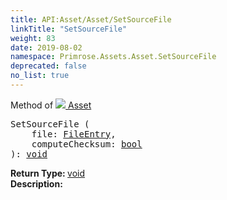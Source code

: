 ```yaml
---
title: API:Asset/Asset/SetSourceFile
linkTitle: "SetSourceFile"
weight: 83
date: 2019-08-02
namespace: Primrose.Assets.Asset.SetSourceFile
deprecated: false
no_list: true
---
```

Method of <a href="/docs/api-reference/Class/Asset"><img src="/icons/silk/default.png"/>&nbsp;Asset</a>
<pre class="method-declaration">
SetSourceFile (
    file: <a class="type" href="/docs/api-reference/Misc/FileEntry">FileEntry</a>,
    computeChecksum: <a class="type" href="/docs/api-reference/System/Primitives#boolean">bool</a>
): <a class="type" href="/docs/api-reference/System/void">void</a></pre>
<b>Return Type: </b>
<a class="type" href="/docs/api-reference/System/void">void</a>
<br/>
<b>Description: </b>